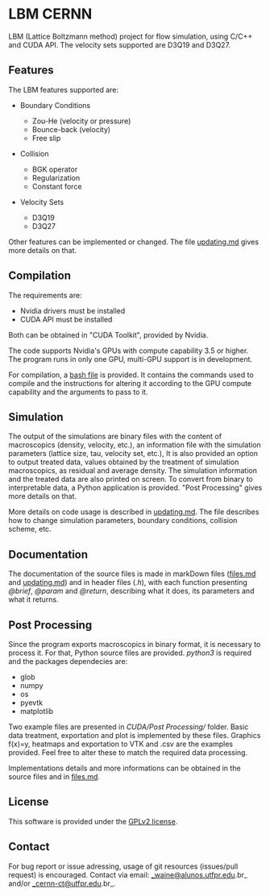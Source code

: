 # LBM CERNN

LBM (Lattice Boltzmann method) project for flow simulation, using C/C++ and CUDA API. The velocity sets supported are D3Q19 and D3Q27.

## Features

The LBM features supported are:

* Boundary Conditions
    * Zou-He (velocity or pressure)
    * Bounce-back (velocity)
    * Free slip

* Collision
    * BGK operator
    * Regularization
    * Constant force

* Velocity Sets
    * D3Q19
    * D3Q27

Other features can be implemented or changed. The file [updating.md](./doc/updating.md) gives more details on that.

## Compilation

The requirements are:
* Nvidia drivers must be installed
* CUDA API must be installed

Both can be obtained in "CUDA Toolkit", provided by Nvidia.

The code supports Nvidia's GPUs with compute capability 3.5 or higher. The program runs in only one GPU, multi-GPU support is in development.

For compilation, a [bash file](./src/CUDA/compile.sh) is provided. It contains the commands used to compile and the instructions for altering it according to the GPU compute capability and the arguments to pass to it.

## Simulation

The output of the simulations are binary files with the content of macroscopics (density, velocity, etc.), an information file with the simulation parameters (lattice size, tau, velocity set, etc.), It is also provided an option to output treated data, values obtained by the treatment of simulation macroscopics, as residual and average density. The simulation information and the treated data are also printed on screen. To convert from binary to interpretable data, a Python application is provided. "Post Processing" gives more details on that.

More details on code usage is described in [updating.md](./doc/updating.md). The file describes how to change simulation parameters, boundary conditions, collision scheme, etc.

## Documentation

The documentation of the source files is made in markDown files ([files.md](./doc/files.md) and [updating.md](./doc/updating.md)) and in header files (_.h_), with each function presenting _@brief_, _@param_ and _@return_, describing what it does, its parameters and what it returns.

## Post Processing

Since the program exports macroscopics in binary format, it is necessary to process it. For that, Python source files are provided. _python3_ is required and the packages dependecies are:
* glob
* numpy
* os
* pyevtk
* matplotlib

Two example files are presented in _CUDA/Post Processing/_ folder. Basic data treatment, exportation and plot is implemented by these files. Graphics f(x)=y, heatmaps and exportation to VTK and .csv are the examples provided. Feel free to alter these to match the required data processing.

Implementations details and more informations can be obtained in the source files and in [files.md](./doc/files.md).

## License

This software is provided under the [GPLv2 license](./LICENSE.txt).

## Contact

For bug report or issue adressing, usage of git resources (issues/pull request) is encouraged. Contact via email: _waine@alunos.utfpr.edu.br_ and/or _cernn-ct@utfpr.edu.br_.
